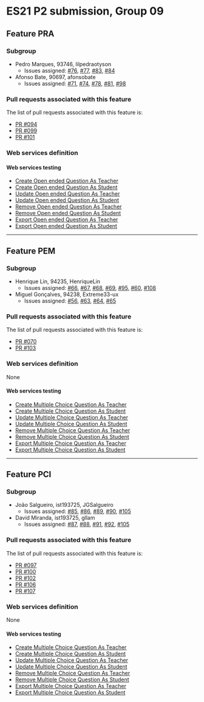 # ES21 P2 submission, Group 09

## Feature PRA

### Subgroup
 - Pedro Marques, 93746, lilpedraotyson 
   + Issues assigned: [#76](https://github.com/tecnico-softeng/es21-g09/issues/76), [#77](https://github.com/tecnico-softeng/es21-g09/issues/77), [#83](https://github.com/tecnico-softeng/es21-g09/issues/83), [#84](https://github.com/tecnico-softeng/es21-g09/issues/84)
 - Afonso Bate, 90697, afonsobate
   + Issues assigned: [#71](https://github.com/tecnico-softeng/es21-g09/issues/71), [#74](https://github.com/tecnico-softeng/es21-g09/issues/74), [#78](https://github.com/tecnico-softeng/es21-g09/issues/78), [#81](https://github.com/tecnico-softeng/es21-g09/issues/81), [#98](https://github.com/tecnico-softeng/es21-g09/issues/98)
 
### Pull requests associated with this feature

The list of pull requests associated with this feature is:

 - [PR #094](https://github.com/tecnico-softeng/es21-g09/pull/94)
 - [PR #099](https://github.com/tecnico-softeng/es21-g09/pull/99)
 - [PR #101](https://github.com/tecnico-softeng/es21-g09/pull/101)


### Web services definition

#### Web services testing

 - [Create Open ended Question As Teacher](https://github.com/tecnico-softeng/es21-g09/blob/1606d8bd90f74bdacf75246e0066d5ace65a71d2/backend/src/test/groovy/pt/ulisboa/tecnico/socialsoftware/tutor/question/webservice/CreateQuestionWebServiceIT.groovy#L49)
- [Create Open ended Question As Student](https://github.com/tecnico-softeng/es21-g09/blob/1606d8bd90f74bdacf75246e0066d5ace65a71d2/backend/src/test/groovy/pt/ulisboa/tecnico/socialsoftware/tutor/question/webservice/CreateQuestionWebServiceIT.groovy#L81)
- [Update Open ended Question As Teacher](https://github.com/tecnico-softeng/es21-g09/blob/1606d8bd90f74bdacf75246e0066d5ace65a71d2/backend/src/test/groovy/pt/ulisboa/tecnico/socialsoftware/tutor/question/webservice/UpdateQuestionWebServiceIT.groovy#L63)
- [Update Open ended Question As Student](https://github.com/tecnico-softeng/es21-g09/blob/1606d8bd90f74bdacf75246e0066d5ace65a71d2/backend/src/test/groovy/pt/ulisboa/tecnico/socialsoftware/tutor/question/webservice/UpdateQuestionWebServiceIT.groovy#L93)
- [Remove Open ended Question As Teacher](https://github.com/tecnico-softeng/es21-g09/blob/1606d8bd90f74bdacf75246e0066d5ace65a71d2/backend/src/test/groovy/pt/ulisboa/tecnico/socialsoftware/tutor/question/webservice/RemoveQuestionWebServiceIT.groovy#L83)
- [Remove Open ended Question As Student](https://github.com/tecnico-softeng/es21-g09/blob/1606d8bd90f74bdacf75246e0066d5ace65a71d2/backend/src/test/groovy/pt/ulisboa/tecnico/socialsoftware/tutor/question/webservice/RemoveQuestionWebServiceIT.groovy#L112)
- [Export Open ended Question As Teacher](https://github.com/tecnico-softeng/es21-g09/blob/1606d8bd90f74bdacf75246e0066d5ace65a71d2/backend/src/test/groovy/pt/ulisboa/tecnico/socialsoftware/tutor/question/webservice/ExportQuestionWebServiceIT.groovy#L87)
- [Export Open ended Question As Student](https://github.com/tecnico-softeng/es21-g09/blob/1606d8bd90f74bdacf75246e0066d5ace65a71d2/backend/src/test/groovy/pt/ulisboa/tecnico/socialsoftware/tutor/question/webservice/ExportQuestionWebServiceIT.groovy#L125)

---

## Feature PEM

### Subgroup
- Henrique Lin, 94235, HenriqueLin
   + Issues assigned: [#66](https://github.com/tecnico-softeng/es21-g09/issues/66), [#67](https://github.com/tecnico-softeng/es21-g09/issues/67), [#68](https://github.com/tecnico-softeng/es21-g09/issues/68), [#69](https://github.com/tecnico-softeng/es21-g09/issues/69), [#95](https://github.com/tecnico-softeng/es21-g09/issues/95), [#60](https://github.com/tecnico-softeng/es21-g09/issues/60), [#108](https://github.com/tecnico-softeng/es21-g09/issues/108)
- Miguel Gonçalves, 94238, Extreme33-ux
   + Issues assigned: [#56](https://github.com/tecnico-softeng/es21-g09/issues/56), [#63](https://github.com/tecnico-softeng/es21-g09/issues/63), [#64](https://github.com/tecnico-softeng/es21-g09/issues/64), [#65](https://github.com/tecnico-softeng/es21-g09/issues/65)

### Pull requests associated with this feature

The list of pull requests associated with this feature is:

- [PR #070](https://github.com/tecnico-softeng/es21-g09/pull/70)
- [PR #103](https://github.com/tecnico-softeng/es21-g09/pull/103)


### Web services definition
None

#### Web services testing

- [Create Multiple Choice Question As Teacher](https://github.com/tecnico-softeng/es21-g09/blob/228c33d6fb9547c87d509628c99eac40b3e3134c/backend/src/test/groovy/pt/ulisboa/tecnico/socialsoftware/tutor/question/webservice/CreateQuestionWebServiceIT.groovy#L56)
- [Create Multiple Choice Question As Student](https://github.com/tecnico-softeng/es21-g09/blob/228c33d6fb9547c87d509628c99eac40b3e3134c/backend/src/test/groovy/pt/ulisboa/tecnico/socialsoftware/tutor/question/webservice/CreateQuestionWebServiceIT.groovy#L94)
- [Update Multiple Choice Question As Teacher](https://github.com/tecnico-softeng/es21-g09/blob/228c33d6fb9547c87d509628c99eac40b3e3134c/backend/src/test/groovy/pt/ulisboa/tecnico/socialsoftware/tutor/question/webservice/UpdateQuestionWebServiceIT.groovy#L78)
- [Update Multiple Choice Question As Student](https://github.com/tecnico-softeng/es21-g09/blob/228c33d6fb9547c87d509628c99eac40b3e3134c/backend/src/test/groovy/pt/ulisboa/tecnico/socialsoftware/tutor/question/webservice/UpdateQuestionWebServiceIT.groovy#L117)
- [Remove Multiple Choice Question As Teacher](https://github.com/tecnico-softeng/es21-g09/blob/228c33d6fb9547c87d509628c99eac40b3e3134c/backend/src/test/groovy/pt/ulisboa/tecnico/socialsoftware/tutor/question/webservice/RemoveQuestionWebServiceIT.groovy#L142)
- [Remove Multiple Choice Question As Student](https://github.com/tecnico-softeng/es21-g09/blob/228c33d6fb9547c87d509628c99eac40b3e3134c/backend/src/test/groovy/pt/ulisboa/tecnico/socialsoftware/tutor/question/webservice/RemoveQuestionWebServiceIT.groovy#L173)
- [Export Multiple Choice Question As Teacher](https://github.com/tecnico-softeng/es21-g09/blob/228c33d6fb9547c87d509628c99eac40b3e3134c/backend/src/test/groovy/pt/ulisboa/tecnico/socialsoftware/tutor/question/webservice/ExportQuestionWebServiceIT.groovy#L133)
- [Export Multiple Choice Question As Student](https://github.com/tecnico-softeng/es21-g09/blob/228c33d6fb9547c87d509628c99eac40b3e3134c/backend/src/test/groovy/pt/ulisboa/tecnico/socialsoftware/tutor/question/webservice/ExportQuestionWebServiceIT.groovy#L172)


---

## Feature PCI

### Subgroup
- João Salgueiro, ist193725, JGSalgueiro
   + Issues assigned: [#85](https://github.com/tecnico-softeng/es21-g09/issues/85), [#86](https://github.com/tecnico-softeng/es21-g09/issues/86), [#89](https://github.com/tecnico-softeng/es21-g09/issues/89), [#90](https://github.com/tecnico-softeng/es21-g09/issues/90), [#105](https://github.com/tecnico-softeng/es21-g09/issues/105)
- David Miranda, ist193725, gllam
   + Issues assigned: [#87](https://github.com/tecnico-softeng/es21-g09/issues/87), [#88](https://github.com/tecnico-softeng/es21-g09/issues/88), [#91](https://github.com/tecnico-softeng/es21-g09/issues/91), [#92](https://github.com/tecnico-softeng/es21-g09/issues/92), [#105](https://github.com/tecnico-softeng/es21-g09/issues/105)

### Pull requests associated with this feature

The list of pull requests associated with this feature is:

- [PR #097](https://github.com/tecnico-softeng/es21-g09/pull/97)
- [PR #100](https://github.com/tecnico-softeng/es21-g09/pull/100)
- [PR #102](https://github.com/tecnico-softeng/es21-g09/pull/102)
- [PR #106](https://github.com/tecnico-softeng/es21-g09/pull/106)
- [PR #107](https://github.com/tecnico-softeng/es21-g09/pull/107)


### Web services definition
None

#### Web services testing

- [Create Multiple Choice Question As Teacher](https://github.com/tecnico-softeng/es21-g09/blob/develop/backend/src/test/groovy/pt/ulisboa/tecnico/socialsoftware/tutor/question/webservice/CreateQuestionWebServiceIT.groovy#L125)
- [Create Multiple Choice Question As Student](https://github.com/tecnico-softeng/es21-g09/blob/develop/backend/src/test/groovy/pt/ulisboa/tecnico/socialsoftware/tutor/question/webservice/CreateQuestionWebServiceIT.groovy#L180)
- [Update Multiple Choice Question As Teacher](https://github.com/tecnico-softeng/es21-g09/blob/develop/backend/src/test/groovy/pt/ulisboa/tecnico/socialsoftware/tutor/question/webservice/UpdateQuestionWebServiceIT.groovy#L168)
- [Update Multiple Choice Question As Student](https://github.com/tecnico-softeng/es21-g09/blob/develop/backend/src/test/groovy/pt/ulisboa/tecnico/socialsoftware/tutor/question/webservice/UpdateQuestionWebServiceIT.groovy#L206)
- [Remove Multiple Choice Question As Teacher](https://github.com/tecnico-softeng/es21-g09/blob/develop/backend/src/test/groovy/pt/ulisboa/tecnico/socialsoftware/tutor/question/webservice/RemoveQuestionWebServiceIT.groovy#L91)
- [Remove Multiple Choice Question As Student](https://github.com/tecnico-softeng/es21-g09/blob/develop/backend/src/test/groovy/pt/ulisboa/tecnico/socialsoftware/tutor/question/webservice/RemoveQuestionWebServiceIT.groovy#L111)
- [Export Multiple Choice Question As Teacher](https://github.com/tecnico-softeng/es21-g09/blob/develop/backend/src/test/groovy/pt/ulisboa/tecnico/socialsoftware/tutor/question/webservice/ExportQuestionWebServiceIT.groovy#L132)
- [Export Multiple Choice Question As Student](https://github.com/tecnico-softeng/es21-g09/blob/develop/backend/src/test/groovy/pt/ulisboa/tecnico/socialsoftware/tutor/question/webservice/ExportQuestionWebServiceIT.groovy#L161)

